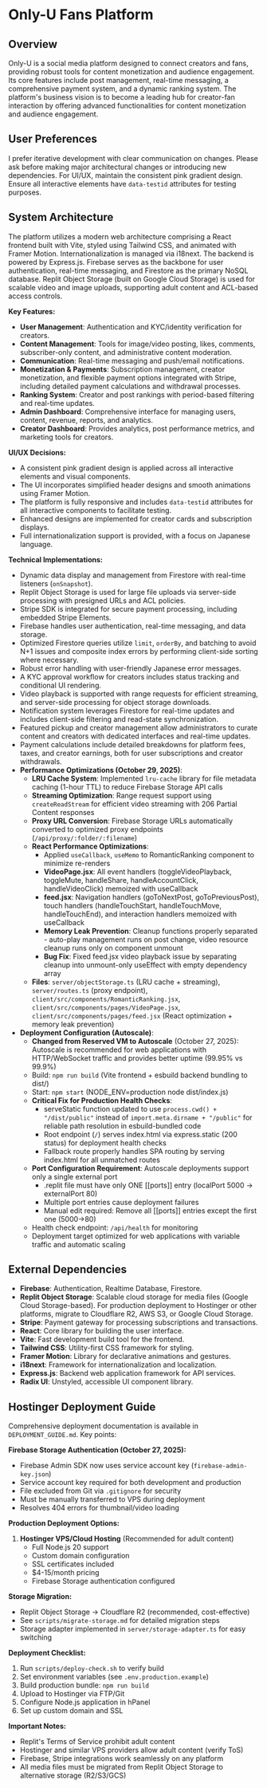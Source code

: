 # Only-U Fans Platform

## Overview
Only-U is a social media platform designed to connect creators and fans, providing robust tools for content monetization and audience engagement. Its core features include post management, real-time messaging, a comprehensive payment system, and a dynamic ranking system. The platform's business vision is to become a leading hub for creator-fan interaction by offering advanced functionalities for content monetization and audience engagement.

## User Preferences
I prefer iterative development with clear communication on changes. Please ask before making major architectural changes or introducing new dependencies. For UI/UX, maintain the consistent pink gradient design. Ensure all interactive elements have `data-testid` attributes for testing purposes.

## System Architecture
The platform utilizes a modern web architecture comprising a React frontend built with Vite, styled using Tailwind CSS, and animated with Framer Motion. Internationalization is managed via i18next. The backend is powered by Express.js. Firebase serves as the backbone for user authentication, real-time messaging, and Firestore as the primary NoSQL database. Replit Object Storage (built on Google Cloud Storage) is used for scalable video and image uploads, supporting adult content and ACL-based access controls.

**Key Features:**
*   **User Management**: Authentication and KYC/identity verification for creators.
*   **Content Management**: Tools for image/video posting, likes, comments, subscriber-only content, and administrative content moderation.
*   **Communication**: Real-time messaging and push/email notifications.
*   **Monetization & Payments**: Subscription management, creator monetization, and flexible payment options integrated with Stripe, including detailed payment calculations and withdrawal processes.
*   **Ranking System**: Creator and post rankings with period-based filtering and real-time updates.
*   **Admin Dashboard**: Comprehensive interface for managing users, content, revenue, reports, and analytics.
*   **Creator Dashboard**: Provides analytics, post performance metrics, and marketing tools for creators.

**UI/UX Decisions:**
*   A consistent pink gradient design is applied across all interactive elements and visual components.
*   The UI incorporates simplified header designs and smooth animations using Framer Motion.
*   The platform is fully responsive and includes `data-testid` attributes for all interactive components to facilitate testing.
*   Enhanced designs are implemented for creator cards and subscription displays.
*   Full internationalization support is provided, with a focus on Japanese language.

**Technical Implementations:**
*   Dynamic data display and management from Firestore with real-time listeners (`onSnapshot`).
*   Replit Object Storage is used for large file uploads via server-side processing with presigned URLs and ACL policies.
*   Stripe SDK is integrated for secure payment processing, including embedded Stripe Elements.
*   Firebase handles user authentication, real-time messaging, and data storage.
*   Optimized Firestore queries utilize `limit`, `orderBy`, and batching to avoid N+1 issues and composite index errors by performing client-side sorting where necessary.
*   Robust error handling with user-friendly Japanese error messages.
*   A KYC approval workflow for creators includes status tracking and conditional UI rendering.
*   Video playback is supported with range requests for efficient streaming, and server-side processing for object storage downloads.
*   Notification system leverages Firestore for real-time updates and includes client-side filtering and read-state synchronization.
*   Featured pickup and creator management allow administrators to curate content and creators with dedicated interfaces and real-time updates.
*   Payment calculations include detailed breakdowns for platform fees, taxes, and creator earnings, both for user subscriptions and creator withdrawals.
*   **Performance Optimizations (October 29, 2025)**:
    - **LRU Cache System**: Implemented `lru-cache` library for file metadata caching (1-hour TTL) to reduce Firebase Storage API calls
    - **Streaming Optimization**: Range request support using `createReadStream` for efficient video streaming with 206 Partial Content responses
    - **Proxy URL Conversion**: Firebase Storage URLs automatically converted to optimized proxy endpoints (`/api/proxy/:folder/:filename`)
    - **React Performance Optimizations**:
      - Applied `useCallback`, `useMemo` to RomanticRanking component to minimize re-renders
      - **VideoPage.jsx**: All event handlers (toggleVideoPlayback, toggleMute, handleShare, handleAccountClick, handleVideoClick) memoized with useCallback
      - **feed.jsx**: Navigation handlers (goToNextPost, goToPreviousPost), touch handlers (handleTouchStart, handleTouchMove, handleTouchEnd), and interaction handlers memoized with useCallback
      - **Memory Leak Prevention**: Cleanup functions properly separated - auto-play management runs on post change, video resource cleanup runs only on component unmount
      - **Bug Fix**: Fixed feed.jsx video playback issue by separating cleanup into unmount-only useEffect with empty dependency array
    - **Files**: `server/objectStorage.ts` (LRU cache + streaming), `server/routes.ts` (proxy endpoint), `client/src/components/RomanticRanking.jsx`, `client/src/components/pages/VideoPage.jsx`, `client/src/components/pages/feed.jsx` (React optimization + memory leak prevention)
*   **Deployment Configuration (Autoscale)**:
    - **Changed from Reserved VM to Autoscale** (October 27, 2025): Autoscale is recommended for web applications with HTTP/WebSocket traffic and provides better uptime (99.95% vs 99.9%)
    - Build: `npm run build` (Vite frontend + esbuild backend bundling to dist/)
    - Start: `npm start` (NODE_ENV=production node dist/index.js)
    - **Critical Fix for Production Health Checks**: 
      - serveStatic function updated to use `process.cwd() + "/dist/public"` instead of `import.meta.dirname + "/public"` for reliable path resolution in esbuild-bundled code
      - Root endpoint (`/`) serves index.html via express.static (200 status) for deployment health checks
      - Fallback route properly handles SPA routing by serving index.html for all unmatched routes
    - **Port Configuration Requirement**: Autoscale deployments support only a single external port
      - .replit file must have only ONE [[ports]] entry (localPort 5000 → externalPort 80)
      - Multiple port entries cause deployment failures
      - Manual edit required: Remove all [[ports]] entries except the first one (5000→80)
    - Health check endpoint: `/api/health` for monitoring
    - Deployment target optimized for web applications with variable traffic and automatic scaling

## External Dependencies
*   **Firebase**: Authentication, Realtime Database, Firestore.
*   **Replit Object Storage**: Scalable cloud storage for media files (Google Cloud Storage-based). For production deployment to Hostinger or other platforms, migrate to Cloudflare R2, AWS S3, or Google Cloud Storage.
*   **Stripe**: Payment gateway for processing subscriptions and transactions.
*   **React**: Core library for building the user interface.
*   **Vite**: Fast development build tool for the frontend.
*   **Tailwind CSS**: Utility-first CSS framework for styling.
*   **Framer Motion**: Library for declarative animations and gestures.
*   **i18next**: Framework for internationalization and localization.
*   **Express.js**: Backend web application framework for API services.
*   **Radix UI**: Unstyled, accessible UI component library.

## Hostinger Deployment Guide
Comprehensive deployment documentation is available in `DEPLOYMENT_GUIDE.md`. Key points:

**Firebase Storage Authentication (October 27, 2025):**
- Firebase Admin SDK now uses service account key (`firebase-admin-key.json`)
- Service account key required for both development and production
- File excluded from Git via `.gitignore` for security
- Must be manually transferred to VPS during deployment
- Resolves 404 errors for thumbnail/video loading

**Production Deployment Options:**
1. **Hostinger VPS/Cloud Hosting** (Recommended for adult content)
   - Full Node.js 20 support
   - Custom domain configuration
   - SSL certificates included
   - $4-15/month pricing
   - Firebase Storage authentication configured

**Storage Migration:**
- Replit Object Storage → Cloudflare R2 (recommended, cost-effective)
- See `scripts/migrate-storage.md` for detailed migration steps
- Storage adapter implemented in `server/storage-adapter.ts` for easy switching

**Deployment Checklist:**
1. Run `scripts/deploy-check.sh` to verify build
2. Set environment variables (see `.env.production.example`)
3. Build production bundle: `npm run build`
4. Upload to Hostinger via FTP/Git
5. Configure Node.js application in hPanel
6. Set up custom domain and SSL

**Important Notes:**
- Replit's Terms of Service prohibit adult content
- Hostinger and similar VPS providers allow adult content (verify ToS)
- Firebase, Stripe integrations work seamlessly on any platform
- All media files must be migrated from Replit Object Storage to alternative storage (R2/S3/GCS)